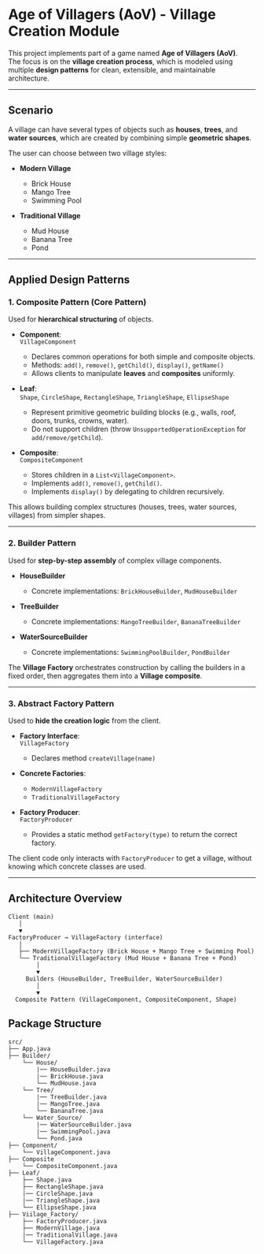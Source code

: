 # Age of Villagers (AoV) - Village Creation Module

This project implements part of a game named **Age of Villagers (AoV)**.  
The focus is on the **village creation process**, which is modeled using multiple **design patterns** for clean, extensible, and maintainable architecture.

---

## Scenario

A village can have several types of objects such as **houses**, **trees**, and **water sources**, which are created by combining simple **geometric shapes**.

The user can choose between two village styles:

- **Modern Village**  
  - Brick House  
  - Mango Tree  
  - Swimming Pool  

- **Traditional Village**  
  - Mud House  
  - Banana Tree  
  - Pond  

---

## Applied Design Patterns

### 1. Composite Pattern (Core Pattern)

Used for **hierarchical structuring** of objects.

- **Component**:  
  `VillageComponent`  
  - Declares common operations for both simple and composite objects.  
  - Methods: `add()`, `remove()`, `getChild()`, `display()`, `getName()`  
  - Allows clients to manipulate **leaves** and **composites** uniformly.

- **Leaf**:  
  `Shape`, `CircleShape`, `RectangleShape`, `TriangleShape`, `EllipseShape`  
  - Represent primitive geometric building blocks (e.g., walls, roof, doors, trunks, crowns, water).  
  - Do not support children (throw `UnsupportedOperationException` for `add/remove/getChild`).  

- **Composite**:  
  `CompositeComponent`  
  - Stores children in a `List<VillageComponent>`.  
  - Implements `add()`, `remove()`, `getChild()`.  
  - Implements `display()` by delegating to children recursively.  

This allows building complex structures (houses, trees, water sources, villages) from simpler shapes.

---

### 2. Builder Pattern

Used for **step-by-step assembly** of complex village components.

- **HouseBuilder**  
  - Concrete implementations: `BrickHouseBuilder`, `MudHouseBuilder`  

- **TreeBuilder**  
  - Concrete implementations: `MangoTreeBuilder`, `BananaTreeBuilder`  

- **WaterSourceBuilder**  
  - Concrete implementations: `SwimmingPoolBuilder`, `PondBuilder`  

 The **Village Factory** orchestrates construction by calling the builders in a fixed order, then aggregates them into a **Village composite**.

---

### 3. Abstract Factory Pattern

Used to **hide the creation logic** from the client.

- **Factory Interface**:  
  `VillageFactory`  
  - Declares method `createVillage(name)`  

- **Concrete Factories**:  
  - `ModernVillageFactory`  
  - `TraditionalVillageFactory`  

- **Factory Producer**:  
  `FactoryProducer`  
  - Provides a static method `getFactory(type)` to return the correct factory.  

 The client code only interacts with `FactoryProducer` to get a village, without knowing which concrete classes are used.

---

## Architecture Overview

```text
Client (main)
   │
   ▼
FactoryProducer → VillageFactory (interface)
   │
   ├── ModernVillageFactory (Brick House + Mango Tree + Swimming Pool)
   └── TraditionalVillageFactory (Mud House + Banana Tree + Pond)
        │
        ▼
     Builders (HouseBuilder, TreeBuilder, WaterSourceBuilder)
        │
        ▼
  Composite Pattern (VillageComponent, CompositeComponent, Shape)
```

  ## Package Structure

```text
src/
├── App.java
├── Builder/
    └── House/
        |── HouseBuilder.java
        |── BrickHouse.java
        └── MudHouse.java
    └── Tree/
        |── TreeBuilder.java
        |── MangoTree.java
        └── BananaTree.java
    └── Water_Source/
        |── WaterSourceBuilder.java
        |── SwimmingPool.java
        └── Pond.java
├── Component/
    └── VillageComponent.java
├── Composite
    └── CompositeComponent.java
├── Leaf/
    ├── Shape.java
    ├── RectangleShape.java
    |── CircleShape.java
    |── TriangleShape.java
    └── EllipseShape.java
├── Viilage_Factory/
    ├── FactoryProducer.java
    ├── ModernVillage.java
    |── TraditionalVillage.java
    └── VillageFactory.java
```
